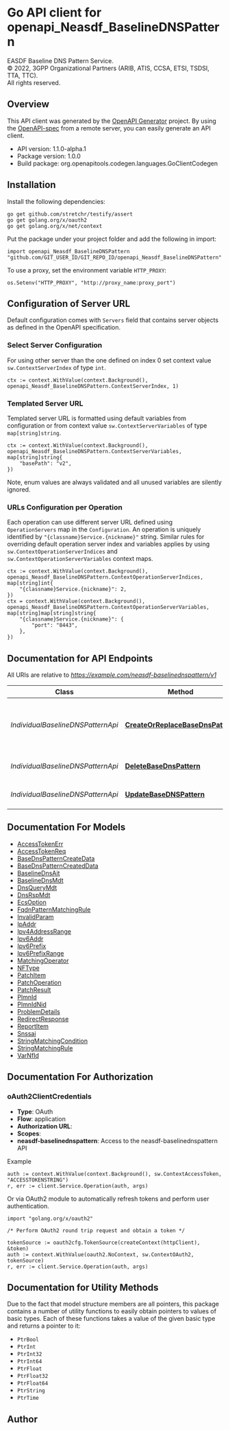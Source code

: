 # Go API client for openapi_Neasdf_BaselineDNSPattern

EASDF Baseline DNS Pattern Service.  
© 2022, 3GPP Organizational Partners (ARIB, ATIS, CCSA, ETSI, TSDSI, TTA, TTC).  
All rights reserved.


## Overview
This API client was generated by the [OpenAPI Generator](https://openapi-generator.tech) project.  By using the [OpenAPI-spec](https://www.openapis.org/) from a remote server, you can easily generate an API client.

- API version: 1.1.0-alpha.1
- Package version: 1.0.0
- Build package: org.openapitools.codegen.languages.GoClientCodegen

## Installation

Install the following dependencies:

```shell
go get github.com/stretchr/testify/assert
go get golang.org/x/oauth2
go get golang.org/x/net/context
```

Put the package under your project folder and add the following in import:

```golang
import openapi_Neasdf_BaselineDNSPattern "github.com/GIT_USER_ID/GIT_REPO_ID/openapi_Neasdf_BaselineDNSPattern"
```

To use a proxy, set the environment variable `HTTP_PROXY`:

```golang
os.Setenv("HTTP_PROXY", "http://proxy_name:proxy_port")
```

## Configuration of Server URL

Default configuration comes with `Servers` field that contains server objects as defined in the OpenAPI specification.

### Select Server Configuration

For using other server than the one defined on index 0 set context value `sw.ContextServerIndex` of type `int`.

```golang
ctx := context.WithValue(context.Background(), openapi_Neasdf_BaselineDNSPattern.ContextServerIndex, 1)
```

### Templated Server URL

Templated server URL is formatted using default variables from configuration or from context value `sw.ContextServerVariables` of type `map[string]string`.

```golang
ctx := context.WithValue(context.Background(), openapi_Neasdf_BaselineDNSPattern.ContextServerVariables, map[string]string{
	"basePath": "v2",
})
```

Note, enum values are always validated and all unused variables are silently ignored.

### URLs Configuration per Operation

Each operation can use different server URL defined using `OperationServers` map in the `Configuration`.
An operation is uniquely identified by `"{classname}Service.{nickname}"` string.
Similar rules for overriding default operation server index and variables applies by using `sw.ContextOperationServerIndices` and `sw.ContextOperationServerVariables` context maps.

```golang
ctx := context.WithValue(context.Background(), openapi_Neasdf_BaselineDNSPattern.ContextOperationServerIndices, map[string]int{
	"{classname}Service.{nickname}": 2,
})
ctx = context.WithValue(context.Background(), openapi_Neasdf_BaselineDNSPattern.ContextOperationServerVariables, map[string]map[string]string{
	"{classname}Service.{nickname}": {
		"port": "8443",
	},
})
```

## Documentation for API Endpoints

All URIs are relative to *https://example.com/neasdf-baselinednspattern/v1*

Class | Method | HTTP request | Description
------------ | ------------- | ------------- | -------------
*IndividualBaselineDNSPatternApi* | [**CreateOrReplaceBaseDnsPattern**](docs/IndividualBaselineDNSPatternApi.md#createorreplacebasednspattern) | **Put** /base-dns-patterns/{smfId}/{smfImplementationSegmentPaths} | Creates or Updates the Baseline DNS Pattern (complete replacement)
*IndividualBaselineDNSPatternApi* | [**DeleteBaseDnsPattern**](docs/IndividualBaselineDNSPatternApi.md#deletebasednspattern) | **Delete** /base-dns-patterns/{smfId}/{smfImplementationSegmentPaths} | Deletes a Baseline DNS Pattern
*IndividualBaselineDNSPatternApi* | [**UpdateBaseDNSPattern**](docs/IndividualBaselineDNSPatternApi.md#updatebasednspattern) | **Patch** /base-dns-patterns/{smfId}/{smfImplementationSegmentPaths} | Updates the Baseline DNS Pattern


## Documentation For Models

 - [AccessTokenErr](docs/AccessTokenErr.md)
 - [AccessTokenReq](docs/AccessTokenReq.md)
 - [BaseDnsPatternCreateData](docs/BaseDnsPatternCreateData.md)
 - [BaseDnsPatternCreatedData](docs/BaseDnsPatternCreatedData.md)
 - [BaselineDnsAit](docs/BaselineDnsAit.md)
 - [BaselineDnsMdt](docs/BaselineDnsMdt.md)
 - [DnsQueryMdt](docs/DnsQueryMdt.md)
 - [DnsRspMdt](docs/DnsRspMdt.md)
 - [EcsOption](docs/EcsOption.md)
 - [FqdnPatternMatchingRule](docs/FqdnPatternMatchingRule.md)
 - [InvalidParam](docs/InvalidParam.md)
 - [IpAddr](docs/IpAddr.md)
 - [Ipv4AddressRange](docs/Ipv4AddressRange.md)
 - [Ipv6Addr](docs/Ipv6Addr.md)
 - [Ipv6Prefix](docs/Ipv6Prefix.md)
 - [Ipv6PrefixRange](docs/Ipv6PrefixRange.md)
 - [MatchingOperator](docs/MatchingOperator.md)
 - [NFType](docs/NFType.md)
 - [PatchItem](docs/PatchItem.md)
 - [PatchOperation](docs/PatchOperation.md)
 - [PatchResult](docs/PatchResult.md)
 - [PlmnId](docs/PlmnId.md)
 - [PlmnIdNid](docs/PlmnIdNid.md)
 - [ProblemDetails](docs/ProblemDetails.md)
 - [RedirectResponse](docs/RedirectResponse.md)
 - [ReportItem](docs/ReportItem.md)
 - [Snssai](docs/Snssai.md)
 - [StringMatchingCondition](docs/StringMatchingCondition.md)
 - [StringMatchingRule](docs/StringMatchingRule.md)
 - [VarNfId](docs/VarNfId.md)


## Documentation For Authorization



### oAuth2ClientCredentials


- **Type**: OAuth
- **Flow**: application
- **Authorization URL**: 
- **Scopes**: 
 - **neasdf-baselinednspattern**: Access to the neasdf-baselinednspattern API

Example

```golang
auth := context.WithValue(context.Background(), sw.ContextAccessToken, "ACCESSTOKENSTRING")
r, err := client.Service.Operation(auth, args)
```

Or via OAuth2 module to automatically refresh tokens and perform user authentication.

```golang
import "golang.org/x/oauth2"

/* Perform OAuth2 round trip request and obtain a token */

tokenSource := oauth2cfg.TokenSource(createContext(httpClient), &token)
auth := context.WithValue(oauth2.NoContext, sw.ContextOAuth2, tokenSource)
r, err := client.Service.Operation(auth, args)
```


## Documentation for Utility Methods

Due to the fact that model structure members are all pointers, this package contains
a number of utility functions to easily obtain pointers to values of basic types.
Each of these functions takes a value of the given basic type and returns a pointer to it:

* `PtrBool`
* `PtrInt`
* `PtrInt32`
* `PtrInt64`
* `PtrFloat`
* `PtrFloat32`
* `PtrFloat64`
* `PtrString`
* `PtrTime`

## Author



